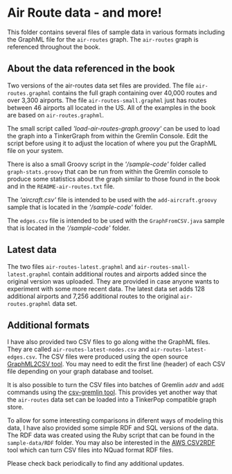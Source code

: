 # Air Route data - and more!
This folder contains several files of sample data in various formats including the GraphML file for the `air-routes` graph. The `air-routes` graph is referenced throughout the book.

## About the data referenced in the book

Two versions of the air-routes data set files are provided. The file `air-routes.graphml` contains the full graph containing over 40,000 routes and over 3,300 airports. The file `air-routes-small.graphml` just has routes between 46 airports all located in the US.
All of the examples in the book are based on `air-routes.graphml`.

The small script called *'load-air-routes-graph.groovy'* can be used to load the graph into a TinkerGraph from within the Gremlin Console. Edit the script before using it to adjust the location of where you put the GraphML file on your system.

There is also a small Groovy script in the *'/sample-code'* folder called `graph-stats.groovy` that can be run from within the Gremlin console to produce some statistics about the graph similar to those found in the book and in the `README-air-routes.txt` file.

The *'aircraft.csv'* file is intended to be used with the `add-aircraft.groovy` sample that is located in the *'/sample-code'* folder.

The `edges.csv` file is intended to be used with the `GraphFromCSV.java` sample that is located in the *'/sample-code'* folder.

## Latest data

The two files `air-routes-latest.graphml` and `air-routes-small-latest.graphml` contain additional routes and airports added since the original version was uploaded. They are provided in case anyone wants to experiment with some more recent data. The latest data set adds 128 additional airports and 7,256 additional routes to the original `air-routes.graphml` data set.

## Additional formats

I have also provided two CSV files to go along withe the GraphML files. They are called `air-routes-latest-nodes.csv` and `air-routes-latest-edges.csv`. The CSV files were produced using the open source [GraphML2CSV tool](https://github.com/awslabs/amazon-neptune-tools/tree/master/graphml2csv). You may need to edit the first line (header) of each CSV file depending on your graph database and toolset. 

It is also possible to turn the CSV files into batches of Gremlin `addV` and `addE` commands using the [csv-gremlin tool](https://github.com/awslabs/amazon-neptune-tools/blob/master/csv-gremlin/README.md). This provides yet another way that the `air-routes` data set can be loaded into a TinkerPop compatible graph store.

To allow for some interesting comparisons in diferent ways of modeling this data, I have also provided some simple RDF and SQL versions of the data.
The RDF data was created using the Ruby script that can be found in the `sample-data/RDF` folder. You may also be interested in the [AWS CSV2RDF](https://github.com/aws/amazon-neptune-csv-to-rdf-converter) tool which can turn CSV files into NQuad format RDF files.

Please check back periodically to find any additional updates.
